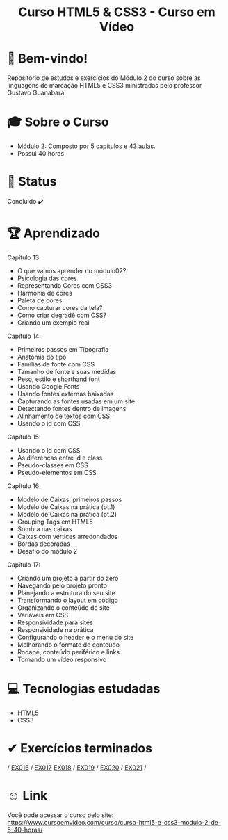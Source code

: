 <div align="center">
<h1>Curso HTML5 & CSS3 - Curso em Vídeo </h1>
</div>

# 👋  Bem-vindo!
Repositório de estudos e exercícios do Módulo 2 do curso sobre as linguagens de marcação HTML5 e CSS3 ministradas pelo professor Gustavo Guanabara.

# &#x1F393; Sobre o Curso
<ul>
<li>Módulo 2: Composto por 5 capítulos e 43 aulas.</li>
<li>Possui 40 horas</li>
</ul>

# &#x1F680; Status
Concluido ✔️

# 🏆 Aprendizado
Capítulo 13:
<uL>
  <li>O que vamos aprender no módulo02?</li>
  <li>Psicologia das cores</li>
  <li>Representando Cores com CSS3</li>
  <li>Harmonia de cores</li>
  <li>Paleta de cores</li>
  <li>Como capturar cores da tela?</li>
  <li>Como criar degradê com CSS?</li>
  <li>Criando um exemplo real</li>
</ul>

Capítulo 14:
<uL>
  <li>Primeiros passos em Tipografia</li>
  <li>Anatomia do tipo</li>
  <li>Famílias de fonte com CSS</li>
  <li>Tamanho de fonte e suas medidas</li>
  <li>Peso, estilo e shorthand font</li>
  <li>Usando Google Fonts</li>
  <li>Usando fontes externas baixadas</li>
  <li>Capturando as fontes usadas em um site</li>
  <li>Detectando fontes dentro de imagens</li>
  <li>Alinhamento de textos com CSS</li>
  <li>Usando o id com CSS</li>
</ul>

Capítulo 15:
<ul>
  <li>Usando o id com CSS</li>
  <li>As diferenças entre id e class</li>
  <li>Pseudo-classes em CSS</li>
  <li>Pseudo-elementos em CSS</li>
</ul>

Capítulo 16:
<uL>
  <li>Modelo de Caixas: primeiros passos</li>
  <li>Modelo de Caixas na prática (pt.1)</li>
  <li>Modelo de Caixas na prática (pt.2)</li>
  <li>Grouping Tags em HTML5</li>
  <li>Sombra nas caixas</li>
  <li>Caixas com vértices arredondados</li>
  <li>Bordas decoradas</li>
  <li>Desafio do módulo 2</li>
</ul>

Capítulo 17:
<uL>
  <li>Criando um projeto a partir do zero</li>
  <li>Navegando pelo projeto pronto</li>
  <li>Planejando a estrutura do seu site</li>
  <li>Transformando o layout em código</li>
  <li>Organizando o conteúdo do site</li>
  <li>Variáveis em CSS</li>
  <li>Responsividade para sites</li>
  <li>Responsividade na prática</li>
  <li>Configurando o header e o menu do site</li>
  <li>Melhorando o formato do conteúdo</li>
  <li>Rodapé, conteúdo periférico e links</li>
  <li>Tornando um vídeo responsivo</li>
</ul>

# &#x1F4BB; Tecnologias estudadas
<ul>
  <li>HTML5</li>
  <li>CSS3</li>
</ul>

# &#10004; Exercícios terminados

/ <a href="https://kaiketorres.github.io/HTML5-CC3-Modulo02-CursoemVideo/Exercicios/Ex016/Cor001.html">EX016</a> /
  <a href="https://kaiketorres.github.io/HTML5-CC3-Modulo02-CursoemVideo/Exercicios/Ex017/Fonte001.html">EX017</a>
  <a href="">EX018</a> /
  <a href="">EX019</a> /
  <a href="">EX020</a> /
  <a href="">EX021</a> /

# &#X263A; Link
Você pode acessar o curso pelo site: https://www.cursoemvideo.com/curso/curso-html5-e-css3-modulo-2-de-5-40-horas/